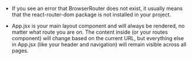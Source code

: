 - If you see an error that BrowserRouter does not exist, it usually means that the react-router-dom package is not installed in your project.

- App.jsx is your main layout component and will always be rendered, no matter what route you are on. The content inside <AppRoutes /> (or your routes component) will change based on the current URL, but everything else in App.jsx (like your header and navigation) will remain visible across all pages.
